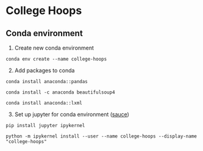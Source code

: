 # College Hoops

## Conda environment

1. Create new conda environment
```
conda env create --name college-hoops
```
2. Add packages to conda
```
conda install anaconda::pandas
```
```
conda install -c anaconda beautifulsoup4
```
```
conda install anaconda::lxml
```
3. Set up jupyter for conda environment ([sauce](https://stackoverflow.com/questions/39604271/conda-environments-not-showing-up-in-jupyter-notebook))

```
pip install jupyter ipykernel
```
```
python -m ipykernel install --user --name college-hoops --display-name "college-hoops"
```